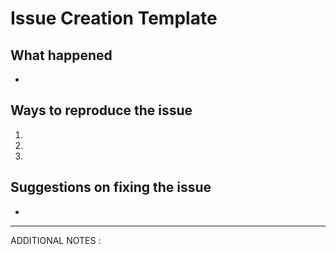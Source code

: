 # Issue Creation Template

## What happened
- 

## Ways to reproduce the issue
1. 
2. 
3. 

## Suggestions on fixing the issue
- 

------------------------------------------------------
ADDITIONAL NOTES :
```



```